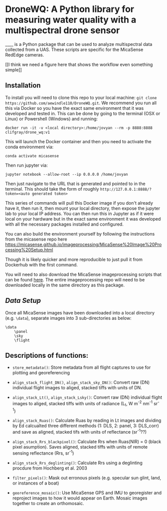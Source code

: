 # DroneWQ: A Python library for measuring water quality with a multispectral drone sensor


____ is a Python package that can be used to analyze multispectral data collected from a UAS. These scripts are specific for the MicaSense RedEdge cameras. 

[[I think we need a figure here that shows the workflow even something simple]]

## Installation
To install you will need to clone this repo to your local machine: `git clone https://github.com/aewindle110/DroneWQ.git`. We recommend you run all this via Docker so you have the exact same environment that it was developed and tested in. This can be done by going to the terminal (OSX or Linux) or Powershell (Windows) and running:

`docker run -it -v <local directory>:/home/jovyan --rm -p 8888:8888 clifgray/drone_wq:v1`

This will launch the Docker container and then you need to activate the conda environment via:

`conda activate micasense`

Then run jupyter via:

`jupyter notebook --allow-root --ip 0.0.0.0 /home/jovyan`

Then just navigate to the URL that is generated and pointed to in the terminal. This should take the form of roughly `http://127.0.0.1:8888/?token=<auto generated token>`

This series of commands will pull this Docker image if you don't already have it, then run it, then mount your local directory, then expose the jupyter lab to your local IP address. You can then run this in Jupyter as if it were local on your hardware but in the exact same environment it was developed with all the necessary packages installed and configured. 

You can also build the environment yourself by following the instructions from the micasense repo here https://micasense.github.io/imageprocessing/MicaSense%20Image%20Processing%20Setup.html

Though it is likely quicker and more reproducible to just pull it from Dockerhub with the first command.

You will need to also download the MicaSense imageprocessing scripts that can be found [here](https://github.com/micasense/imageprocessing). The entire imageprocessing repo will need to be downloaded locally in the same directory as this package. 

## ***Data Setup*** 
Once all MicaSense images have been downloaded into a local directory (e.g. `\data`), separate images into 3 sub-directories as below:
```
\data
    \panel
    \sky
    \flight
```

## **Descriptions of functions:**
* `store_metadata()`: Store metadata from all flight captures to use for plotting and georeferencing

* `align_stack_flight_DN()`, `align_stack_sky_DN()`: Convert raw (DN) individual flight images to aliged, stacked tiffs with units of DN. 

* `align_stack_Lt()`, `align_stack_Lsky()`: Convert raw (DN) individual flight images to aliged, stacked tiffs with units of radiance (L<sub>t</sub>, W m<sup>-2</sup> nm<sup>-1</sup> sr<sup>-1</sup>)

* `align_stack_Ruas()`: Calculate Ruas by reading in Lt images and dividing by Ed calcualted three different methods (1: DLS, 2: panel, 3: DLS_corr) and save as aligned, stacked tifs with units of reflectance (sr<sup>-1</sup>??)

*  `align_stack_Rrs_blackpixel()`: Calculate Rrs when Ruas(NIR) = 0 (black pixel asumption). Saves aligned, stacked tiffs with units of remote sensing reflectance (Rrs, sr<sup>-1</sup>)

*  `align_stack_Rrs_deglinting()`: Calculate Rrs using a deglinting procdure from Hochberg et al. 2003 

*  `filter_pixels()`: Mask out erronous pixels (e.g. specular sun glint, land, or instances of a boat)

*  `georeference_mosaic()`: Use MicaSense GPS and IMU to georegister and reproject images to how it would appear on Earth. Mosaic images together to create an orthomosaic. 
